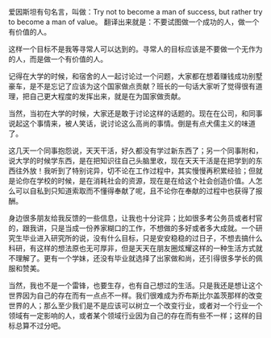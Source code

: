 爱因斯坦有句名言，叫做：Try not to become a man of success, but rather try to become a man of value。
翻译出来就是：不要试图做一个成功的人，做一个有价值的人。

这样一个目标不是我等寻常人可以达到的。寻常人的目标应该是不要做一个无作为的人，而是做一个有价值的人。

记得在大学的时候，和宿舍的人一起讨论过一个问题，大家都在想着赚钱成功别墅豪车，是不是忘记了应该为这个国家做点贡献？班长的一句话大家听了觉得很有道理，把自己更大程度的发挥出来，就是在为国家做贡献。

当然，当初在大学的时候，大家还是敢于讨论这样的话题的。现在在公司，和同事说起这个事情来，被人笑话，说讨论这么高尚的事情。倒是有点犬儒主义的味道了。

这几天一个同事抱怨说，天天干活，好久都没有学过新东西了；另一个同事附和，说大学的时候学东西，是在把知识往自己头脑里收，现在天天干活是在把学到的东西往外放！我听到了特别诧异，切不论在工作过程中，其实慢慢再积累经验；但就是论你在学校的时候，是在消耗社会的资源，现在是在给这个社会创造价值。人怎么可以自私到只知道索取而不懂得奉献了呢，且不论你在奉献的过程中也获得了报酬。

身边很多朋友给我反馈的一些信息，让我也十分诧异；比如很多考公务员或者村官的，跟我讲，只是当成一份养家糊口的工作，不想做的多好或者多大成就。一个研究生毕业进入研究所的说，没有什么目标，只是安安稳稳的过日子，不想去搞什么科研，有这样的想法原也无可厚非，但是天天在朋友圈炫耀这样的一种生活方式就不理解了。更有一个学妹，还没有毕业就选择了出家做和尚，还引得很多学长的佩服和赞美。

当然，我也不是一个雷锋，也要生存，也有自己想过的生活。只是我还是想让这个世界因为自己的存在而有一点点不一样。我们很难成为乔布斯比尔盖茨那样的改变世界的人；那么至少我们是不是应该可以树立一个改变行业，或者对一个行业一个领域有一定影响的人，或者某个领域行业因为自己的存在而有些不一样；这样的目标总算不过分吧。
